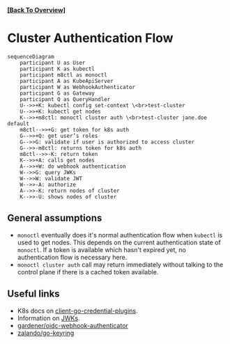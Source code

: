 **[[Back To Overview]](.)**

# Cluster Authentication Flow

```mermaid
sequenceDiagram
    participant U as User
    participant K as kubectl
    participant m8ctl as monoctl
    participant A as KubeApiServer
    participant W as WebhookAuthenticator
    participant G as Gateway
    participant Q as QueryHandler
    U-->>+K: kubectl config set-context \<br>test-cluster
    U-->>+K: kubectl get nodes
    K-->>+m8ctl: monoctl cluster auth \<br>test-cluster jane.doe default
    m8ctl-->>+G: get token for k8s auth
    G-->>+Q: get user’s roles
    G-->>G: validate if user is authorized to access cluster
    G-->>-m8ctl: returns token for k8s auth
    m8ctl-->>-K: return token
    K-->>+A: calls get nodes
    A-->>+W: do webhook authentication
    W-->>G: query JWKs
    W-->>W: validate JWT
    W-->>-A: authorize
    A-->>-K: return nodes of cluster
    K-->>-U: shows nodes of cluster
```

## General assumptions

* `monoctl` eventually does it's normal authentication flow when `kubectl` is used to get nodes.
This depends on the current authentication state of `monoctl`.
If a token is available which hasn't expired yet, no authentication flow is necessary here.
* `monoctl cluster auth` call may return immediately without talking to the control plane if there is a cached token available.

## Useful links

* K8s docs on [client-go-credential-plugins](https://kubernetes.io/docs/reference/access-authn-authz/authentication/#client-go-credential-plugins).
* Information on [JWKs](https://auth0.com/docs/tokens/json-web-tokens/json-web-key-sets).
* [gardener/oidc-webhook-authenticator](https://github.com/gardener/oidc-webhook-authenticator)
* [zalando/go-keyring](https://github.com/zalando/go-keyring)
